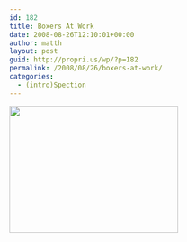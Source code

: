 ```yaml
---
id: 182
title: Boxers At Work
date: 2008-08-26T12:10:01+00:00
author: matth
layout: post
guid: http://propri.us/wp/?p=182
permalink: /2008/08/26/boxers-at-work/
categories:
  - (intro)Spection
---
```

[<img src="http://localhost/wp-content/uploads/2008/08/l-640-480-9adea58b-4ea8-43e2-81c7-eb8a566200ca.jpeg" alt="" width="300" height="225" class="alignnone size-full wp-image-364" />](http://localhost/wp-content/uploads/2008/08/l-640-480-9adea58b-4ea8-43e2-81c7-eb8a566200ca.jpeg)